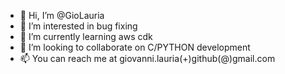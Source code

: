 - 👋 Hi, I’m @GioLauria
- 👀 I’m interested in bug fixing
- 🌱 I’m currently learning aws cdk
- 💞️ I’m looking to collaborate on C/PYTHON development
- 📫 You can reach me at giovanni.lauria(+)github(@)gmail.com

<!---
GioLauria/GioLauria is a ✨ special ✨ repository because its `README.md` (this file) appears on your GitHub profile.
You can click the Preview link to take a look at your changes.
--->
